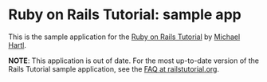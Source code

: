 # Ruby on Rails Tutorial: sample app

This is the sample application for the [Ruby on Rails Tutorial](http://railstutorial.org/) by [Michael Hartl](http://michaelhartl.com/).

**NOTE**: This application is out of date. For the most up-to-date version of the Rails Tutorial sample application, see the [FAQ at railstutorial.org](http://railstutorial.org/#bookFAQ).
